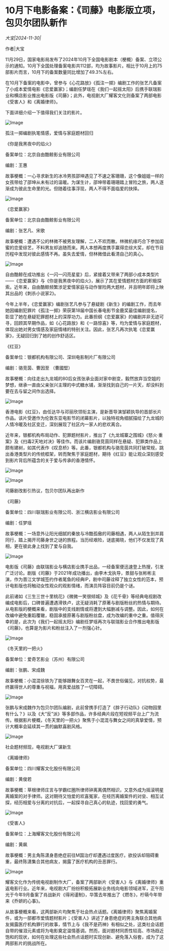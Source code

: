 # 10月下电影备案：《司藤》电影版立项，包贝尔团队新作

*大宝|2024-11-30|*

作者|大宝

11月29日，国家电影局发布了2024年10月下全国电影剧本（梗概）备案、立项公示的通知。10月下全国处理备案电影共112部，均为故事影片。相比于10月上的75部影片而言，10月下的备案数量同比增加了49.3%左右。

在10月下备案的电影中，曾参与《心花路放》《孤注一掷》编剧工作的张艺凡备案了小成本爱情电影《恋爱赢家》；编剧任梦瑶在《我们一起摇太阳》后携手联瑞影业和横店影业推出电影版《司藤》；此外，电视剧大厂耀客文化则备案了两部电影《受害人》和《离婚律师》。

下面详细介绍一下值得我们关注的影片。

![Image](https://p3-sign.toutiaoimg.com/tos-cn-i-6w9my0ksvp/20f997d1d93a485b82db967f0902ece5~tplv-tt-shrink:640:0.image?lk3s=06827d14&traceid=202411301639295CF9F07B7D87558B56DE&x-expires=2147483647&x-signature=c26A07OxocAbz2CcgGahZs%2FXw8k%3D)

孤注一掷编剧执笔情感，爱情与家庭题材回归

《你是我黑夜中的焰火》

备案单位：北京自由酷鲸影业有限公司

编剧：王惠

故事梗概：一心寻求新生的冰冷男孩邵坤遇见了不速之客珊珊，这个像姐姐一样的女孩带给了邵坤从未有过的温暖。为谋生计，邵坤带着珊珊踏上冒险之旅，两人逐渐成为彼此生命里的光。但随着往事浮现，两人不得不面临爱的抉择。

![Image](https://p3-sign.toutiaoimg.com/tos-cn-i-6w9my0ksvp/8ed3e8dfa449479dbdd3d4a60ebad360~tplv-tt-shrink:640:0.image?lk3s=06827d14&traceid=202411301639295CF9F07B7D87558B56DE&x-expires=2147483647&x-signature=1DYIZZN%2FwpLvQCOiLBr0PxdVMm0%3D)

《恋爱赢家》

备案单位：北京自由酷鲸影业有限公司

编剧：张艺凡、宋歌

故事梗概：遭遇不公的林微不被男友理解，二人不欢而散。林微机缘巧合下参加闺蜜的恋爱综艺，不料男友却追随而来。两人本想再度携手赢得恋综大奖，却在节目历程中发现对彼此感情不再。虽失去爱情，但林微借此看清自己的真心。

![Image](https://p3-sign.toutiaoimg.com/tos-cn-i-6w9my0ksvp/dde118fc866b4b468f4bcc5ca6511c9f~tplv-tt-shrink:640:0.image?lk3s=06827d14&traceid=202411301639295CF9F07B7D87558B56DE&x-expires=2147483647&x-signature=NtTiO8luyXYWrrX0pKwsPmyKXVM%3D)

自由酷鲸在成功推出《一闪一闪亮星星》后，紧接着又带来了两部小成本类型片——《恋爱赢家》与《你是我黑夜中的焰火》，展示了其在爱情题材方面的积极探索。近年来，自由酷鲸频繁涉足爱情家庭与动作冒险两大题材，并且明年即将上映其出品的《刺杀小说家2》。

今年上半年，《恋爱赢家》编剧张艺凡参与了悬疑剧《新生》的编剧工作，而去年她因编剧犯罪片《孤注一掷》荣获第18届中国长春电影节金鹿奖最佳编剧提名，彰显了她在悬疑犯罪题材上的深厚功力。此番担纲《恋爱赢家》的编剧并非无迹可寻，回顾其早期作品，如《心花路放》和《一路惊喜》等，均为爱情与家庭题材，体现出她对男女情感及家庭情绪的特别关注。因此，张艺凡再次执笔《恋爱赢家》，无疑回归到了她的创作舒适区。

《红豆》

备案单位：银都机构有限公司、深圳电影制片厂有限公司

编剧：骆竞茵、曹因至 （曹國堅）

故事梗概：向往走出九龙城的80后女孩张承业面对家中剧变，毅然放弃当空姐的梦想，继承一直由父亲张兴主理的中式糖水铺，渐渐找到自己的一片天，却没料到要在去与留之间作出选择。

![Image](https://p3-sign.toutiaoimg.com/tos-cn-i-6w9my0ksvp/22ebe3f2004e4340b71b93b3e80f918b~tplv-tt-shrink:640:0.image?lk3s=06827d14&traceid=202411301639295CF9F07B7D87558B56DE&x-expires=2147483647&x-signature=XL9PL8V6X6WG22PttNzQOfLdiTA%3D)

香港电影《红豆》，由任达华与邓丽欣领衔主演，是新晋导演邹颖执导的首部长片作品。该片受邀作为伦敦东亚电影节的闭幕影片，以独特视角细腻描绘了九龙城的人情冷暖及社区变迁，深刻展现了社区内一家人的悲欢离合。

近年来，银都机构布局动作、犯罪题材影片，推出了《九龙城寨之围城》《怒火·重案》及《扫毒2天地对决》等佳作。而该片编剧骆竞茵同样在悬疑、犯罪类作品上颇有建树，如其代表作《叹息桥》等。此番，银都机构与骆竞茵共同打破常规，跳出香港类型片的传统框架，转而聚焦于家庭题材，期待《红豆》能让观众深刻感受到影片背后所蕴含的关于爱与传承的香港情怀。

![Image](https://p3-sign.toutiaoimg.com/tos-cn-i-6w9my0ksvp/dd6ecc0221ee45308df02775677c5121~tplv-tt-shrink:640:0.image?lk3s=06827d14&traceid=202411301639295CF9F07B7D87558B56DE&x-expires=2147483647&x-signature=%2Bpq7wJntTLJcgPd%2B9rYrAJhKkMo%3D)

![Image](https://p3-sign.toutiaoimg.com/tos-cn-i-6w9my0ksvp/46df5282866b4865be7e5fbd65445960~tplv-tt-shrink:640:0.image?lk3s=06827d14&traceid=202411301639295CF9F07B7D87558B56DE&x-expires=2147483647&x-signature=9n5Gx%2BdFmV4Vi363sE%2BcGkIyVug%3D)

司藤剧改影引热议，包贝尔团队再出新作

《司藤》

备案单位：四川联瑞影业有限公司、浙江横店影业有限公司

编剧：任梦瑶

故事梗概：一场意外让阳光细腻的秦放与冷酷孤傲的司藤相遇，两人从陌生到并肩同行，踏上揭开司藤身世之谜的旅程。当历经艰险，谜底揭晓，他们不仅发现了真相，更在彼此身上找到了爱与自我。

![Image](https://p3-sign.toutiaoimg.com/tos-cn-i-6w9my0ksvp/4b4acace12e44bf0837296a826b847fc~tplv-tt-shrink:640:0.image?lk3s=06827d14&traceid=202411301639295CF9F07B7D87558B56DE&x-expires=2147483647&x-signature=%2BLfj002PQA%2FldQxFkAKad5I%2FNoc%3D)

电影版《司藤》由联瑞影业与横店影业携手出品，一经备案便迅速登上热搜，引发广泛讨论。剧版《司藤》于2021年成功播出，由李木戈执导，景甜与张彬彬主演，作为晋江文学城签约作者尾鱼的经典IP，剧中司藤诠释了独立女性的范本，预计电影版也将触动女性观众的观影情绪，而演员阵容目前仍是个谜。

此前诸如《三生三世十里桃花》《微微一笑很倾城》及《花千骨》等经典电视剧改编成电影后，口碑普遍遭遇滑铁卢，这无疑消耗了原著与剧版粉丝的热情与期待。从电影版的梗概来看，剧版中的支线剧情或将遭到大幅删减与调整。因此，如何在改编中避免重蹈覆辙，稳固承接原著与剧版粉丝盘，成为改编的重中之重。值得庆幸的是，此次为《我们一起摇太阳》编剧任梦瑶再次与联瑞影业合作推出电影版《司藤》，也算是为影片和粉丝注入了一剂强心针。

![Image](https://p3-sign.toutiaoimg.com/tos-cn-i-6w9my0ksvp/a05110c242ba4061a93714c5702193ff~tplv-tt-shrink:640:0.image?lk3s=06827d14&traceid=202411301639295CF9F07B7D87558B56DE&x-expires=2147483647&x-signature=Sb97gheA%2BNH0u72fMIeMbByO0jc%3D)

《冬天里的一把火》

备案单位：爱奇艺影业（苏州）有限公司

编剧：张鹏、宋成魏

故事梗概：小混混徐铁为了能够跟舞女百灵在一起，不畏世俗偏见，对抗权势，最终赢得世人的尊重与祝福，用真爱战胜了一切障碍。

![Image](https://p3-sign.toutiaoimg.com/tos-cn-i-6w9my0ksvp/867c6369344b428e88799a88cacef9ab~tplv-tt-shrink:640:0.image?lk3s=06827d14&traceid=202411301639295CF9F07B7D87558B56DE&x-expires=2147483647&x-signature=VdzZasP8XI1p%2FmuaUmZxcg%2FMWgc%3D)

张鹏与宋成魏作为包贝尔团队编剧，此前曾携手打造了《胖子行动队》《动物园里有什么？》以及《大“反”派》等多部作品，许多经典片段在短视频平台上广为流传。根据影片梗概，《冬天里的一把火》聚焦于小混混与舞女之间的真挚爱情，预计大概率会延续其一贯的幽默喜剧风格。

![Image](https://p3-sign.toutiaoimg.com/tos-cn-i-6w9my0ksvp/9bac584c8c5b4c39bba85b1b11b55a54~tplv-tt-shrink:640:0.image?lk3s=06827d14&traceid=202411301639295CF9F07B7D87558B56DE&x-expires=2147483647&x-signature=qCfZ%2BlASVUbjL1qxYdaLKxv17D8%3D)

社会题材频现，电视剧大厂谋新生

《离婚律师》

备案单位：四川耀客文化股份有限公司

编剧：黄俊若

故事梗概：草根律师庄言与学霸红圈所律师钟离离偶然相识，又意外成为摇滚明星离婚案的对手律师。这对期待又怕爱的欢喜冤家，在经历离婚案件的对垒、相互试探，经历相爱与分离的对抗后，一起探寻自己真心的轨迹，找回爱的勇气。

![Image](https://p3-sign.toutiaoimg.com/tos-cn-i-6w9my0ksvp/bd240dbc86ec451c913188c22c47e59c~tplv-tt-shrink:640:0.image?lk3s=06827d14&traceid=202411301639295CF9F07B7D87558B56DE&x-expires=2147483647&x-signature=CfitvC%2FYK0bt8oHGlQ6FiqoYEQ8%3D)

《受害人》

备案单位：上海耀客文化股份有限公司

编剧：黄飙

故事梗概：男主角陈潇身患绝症前往M国治疗却遭遇过度医疗。欲投诉却阻碍重重，最终陈潇集合其他病友，揭露了医疗机构的丑恶罪行。

![Image](https://p3-sign.toutiaoimg.com/tos-cn-i-6w9my0ksvp/dae22e3fe488489fa5492bc8e7214c65~tplv-tt-shrink:640:0.image?lk3s=06827d14&traceid=202411301639295CF9F07B7D87558B56DE&x-expires=2147483647&x-signature=rUA6jBmXcKqopsmu%2FNgt0b8t9lw%3D)

耀客文化作为传统电视剧制作大厂，备案了两部新片《受害人》与《离婚律师》重返电影行业。近年来，电视剧大厂纷纷积极拓展新业务线向电影领域进军，正午阳光于今年9月备案了肖战新片《得闲谨制》，华策去年推出了《燃冬》，柠萌今年带来《乔妍的心事》。

从故事梗概来看，这两部新片均聚焦于社会热点话题。《离婚律师》聚焦离婚案件，或为一部都市爱情题材影片；《受害人》讲述了身患绝症的男主角联合其他病友揭露医疗机构罪行的故事，情节上与《我不是药神》有相似之处，这类社会话题自带的催泪元素或将为电影奠定温情基调。然而，面对题材同质性较高、市场趋近饱和的现状，如何在处理这些社会热点话题时实现创新、避免落入俗套，成为了这两部影片的挑战所在。

